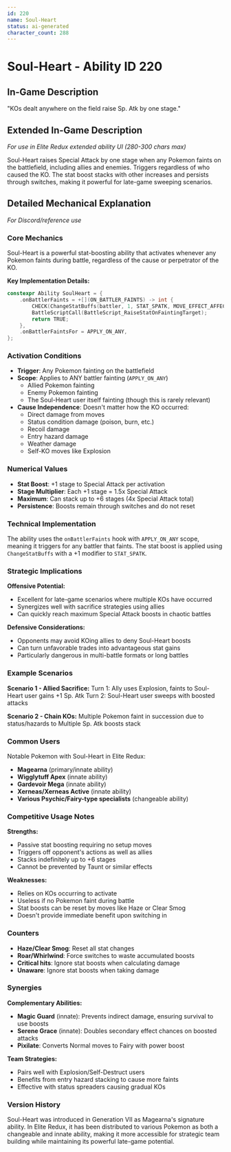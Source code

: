 ```yaml
---
id: 220
name: Soul-Heart
status: ai-generated
character_count: 288
---
```


# Soul-Heart - Ability ID 220

## In-Game Description
"KOs dealt anywhere on the field raise Sp. Atk by one stage."

## Extended In-Game Description
*For use in Elite Redux extended ability UI (280-300 chars max)*

Soul-Heart raises Special Attack by one stage when any Pokemon faints on the battlefield, including allies and enemies. Triggers regardless of who caused the KO. The stat boost stacks with other increases and persists through switches, making it powerful for late-game sweeping scenarios.

## Detailed Mechanical Explanation
*For Discord/reference use*

### Core Mechanics
Soul-Heart is a powerful stat-boosting ability that activates whenever any Pokemon faints during battle, regardless of the cause or perpetrator of the KO.

**Key Implementation Details:**
```cpp
constexpr Ability SoulHeart = {
    .onBattlerFaints = +[](ON_BATTLER_FAINTS) -> int {
        CHECK(ChangeStatBuffs(battler, 1, STAT_SPATK, MOVE_EFFECT_AFFECTS_USER | STAT_BUFF_DONT_SET_BUFFERS, NULL))
        BattleScriptCall(BattleScript_RaiseStatOnFaintingTarget);
        return TRUE;
    },
    .onBattlerFaintsFor = APPLY_ON_ANY,
};
```

### Activation Conditions
- **Trigger**: Any Pokemon fainting on the battlefield
- **Scope**: Applies to ANY battler fainting (`APPLY_ON_ANY`)
  - Allied Pokemon fainting
  - Enemy Pokemon fainting
  - The Soul-Heart user itself fainting (though this is rarely relevant)
- **Cause Independence**: Doesn't matter how the KO occurred:
  - Direct damage from moves
  - Status condition damage (poison, burn, etc.)
  - Recoil damage
  - Entry hazard damage
  - Weather damage
  - Self-KO moves like Explosion

### Numerical Values
- **Stat Boost**: +1 stage to Special Attack per activation
- **Stage Multiplier**: Each +1 stage = 1.5x Special Attack
- **Maximum**: Can stack up to +6 stages (4x Special Attack total)
- **Persistence**: Boosts remain through switches and do not reset

### Technical Implementation
The ability uses the `onBattlerFaints` hook with `APPLY_ON_ANY` scope, meaning it triggers for any battler that faints. The stat boost is applied using `ChangeStatBuffs` with a +1 modifier to `STAT_SPATK`.

### Strategic Implications
**Offensive Potential:**
- Excellent for late-game scenarios where multiple KOs have occurred
- Synergizes well with sacrifice strategies using allies
- Can quickly reach maximum Special Attack boosts in chaotic battles

**Defensive Considerations:**
- Opponents may avoid KOing allies to deny Soul-Heart boosts
- Can turn unfavorable trades into advantageous stat gains
- Particularly dangerous in multi-battle formats or long battles

### Example Scenarios
**Scenario 1 - Allied Sacrifice:**
Turn 1: Ally uses Explosion, faints to Soul-Heart user gains +1 Sp. Atk
Turn 2: Soul-Heart user sweeps with boosted attacks

**Scenario 2 - Chain KOs:**
Multiple Pokemon faint in succession due to status/hazards to Multiple Sp. Atk boosts stack

### Common Users
Notable Pokemon with Soul-Heart in Elite Redux:
- **Magearna** (primary/innate ability)
- **Wigglytuff Apex** (innate ability)
- **Gardevoir Mega** (innate ability)  
- **Xerneas/Xerneas Active** (innate ability)
- **Various Psychic/Fairy-type specialists** (changeable ability)

### Competitive Usage Notes
**Strengths:**
- Passive stat boosting requiring no setup moves
- Triggers off opponent's actions as well as allies
- Stacks indefinitely up to +6 stages
- Cannot be prevented by Taunt or similar effects

**Weaknesses:**
- Relies on KOs occurring to activate
- Useless if no Pokemon faint during battle
- Stat boosts can be reset by moves like Haze or Clear Smog
- Doesn't provide immediate benefit upon switching in

### Counters
- **Haze/Clear Smog**: Reset all stat changes
- **Roar/Whirlwind**: Force switches to waste accumulated boosts
- **Critical hits**: Ignore stat boosts when calculating damage
- **Unaware**: Ignore stat boosts when taking damage

### Synergies
**Complementary Abilities:**
- **Magic Guard** (innate): Prevents indirect damage, ensuring survival to use boosts
- **Serene Grace** (innate): Doubles secondary effect chances on boosted attacks
- **Pixilate**: Converts Normal moves to Fairy with power boost

**Team Strategies:**
- Pairs well with Explosion/Self-Destruct users
- Benefits from entry hazard stacking to cause more faints
- Effective with status spreaders causing gradual KOs

### Version History
Soul-Heart was introduced in Generation VII as Magearna's signature ability. In Elite Redux, it has been distributed to various Pokemon as both a changeable and innate ability, making it more accessible for strategic team building while maintaining its powerful late-game potential.